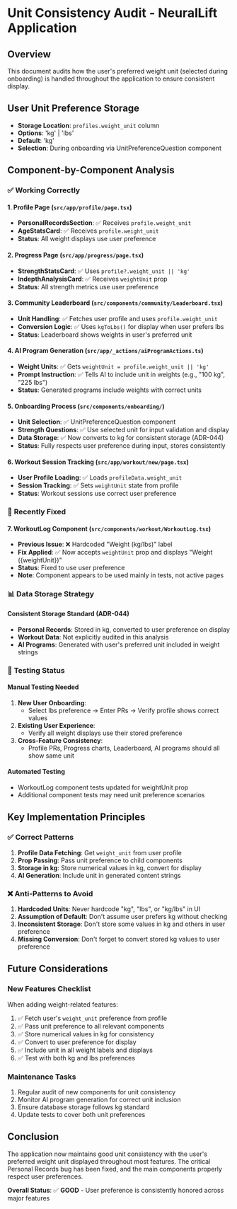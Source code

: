 # Unit Consistency Audit - NeuralLift Application

## Overview
This document audits how the user's preferred weight unit (selected during onboarding) is handled throughout the application to ensure consistent display.

## User Unit Preference Storage
- **Storage Location**: `profiles.weight_unit` column
- **Options**: 'kg' | 'lbs'  
- **Default**: 'kg'
- **Selection**: During onboarding via UnitPreferenceQuestion component

## Component-by-Component Analysis

### ✅ **Working Correctly**

#### 1. **Profile Page** (`src/app/profile/page.tsx`)
- **PersonalRecordsSection**: ✅ Receives `profile.weight_unit` 
- **AgeStatsCard**: ✅ Receives `profile.weight_unit`
- **Status**: All weight displays use user preference

#### 2. **Progress Page** (`src/app/progress/page.tsx`)
- **StrengthStatsCard**: ✅ Uses `profile?.weight_unit || 'kg'`
- **IndepthAnalysisCard**: ✅ Receives `weightUnit` prop
- **Status**: All strength metrics use user preference

#### 3. **Community Leaderboard** (`src/components/community/Leaderboard.tsx`)
- **Unit Handling**: ✅ Fetches user profile and uses `profile.weight_unit`
- **Conversion Logic**: ✅ Uses `kgToLbs()` for display when user prefers lbs
- **Status**: Leaderboard shows weights in user's preferred unit

#### 4. **AI Program Generation** (`src/app/_actions/aiProgramActions.ts`)
- **Weight Units**: ✅ Gets `weightUnit = profile.weight_unit || 'kg'`
- **Prompt Instruction**: ✅ Tells AI to include unit in weights (e.g., "100 kg", "225 lbs")
- **Status**: Generated programs include weights with correct units

#### 5. **Onboarding Process** (`src/components/onboarding/`)
- **Unit Selection**: ✅ UnitPreferenceQuestion component
- **Strength Questions**: ✅ Use selected unit for input validation and display
- **Data Storage**: ✅ Now converts to kg for consistent storage (ADR-044)
- **Status**: Fully respects user preference during input, stores consistently

#### 6. **Workout Session Tracking** (`src/app/workout/new/page.tsx`)
- **User Profile Loading**: ✅ Loads `profileData.weight_unit`
- **Session Tracking**: ✅ Sets `weightUnit` state from profile
- **Status**: Workout sessions use correct user preference

### 🔧 **Recently Fixed**

#### 7. **WorkoutLog Component** (`src/components/workout/WorkoutLog.tsx`)
- **Previous Issue**: ❌ Hardcoded "Weight (kg/lbs)" label
- **Fix Applied**: ✅ Now accepts `weightUnit` prop and displays "Weight ({weightUnit})"
- **Status**: Fixed to use user preference
- **Note**: Component appears to be used mainly in tests, not active pages

### 📊 **Data Storage Strategy**

#### **Consistent Storage Standard** (ADR-044)
- **Personal Records**: Stored in kg, converted to user preference on display
- **Workout Data**: Not explicitly audited in this analysis
- **AI Programs**: Generated with user's preferred unit included in weight strings

### 🧪 **Testing Status**

#### **Manual Testing Needed**
1. **New User Onboarding**: 
   - Select lbs preference → Enter PRs → Verify profile shows correct values
2. **Existing User Experience**:
   - Verify all weight displays use their stored preference
3. **Cross-Feature Consistency**:
   - Profile PRs, Progress charts, Leaderboard, AI programs should all show same unit

#### **Automated Testing**
- WorkoutLog component tests updated for weightUnit prop
- Additional component tests may need unit preference scenarios

## Key Implementation Principles

### ✅ **Correct Patterns**
1. **Profile Data Fetching**: Get `weight_unit` from user profile
2. **Prop Passing**: Pass unit preference to child components
3. **Storage in kg**: Store numerical values in kg, convert for display
4. **AI Generation**: Include unit in generated content strings

### ❌ **Anti-Patterns to Avoid**
1. **Hardcoded Units**: Never hardcode "kg", "lbs", or "kg/lbs" in UI
2. **Assumption of Default**: Don't assume user prefers kg without checking
3. **Inconsistent Storage**: Don't store some values in kg and others in user preference
4. **Missing Conversion**: Don't forget to convert stored kg values to user preference

## Future Considerations

### **New Features Checklist**
When adding weight-related features:
1. ✅ Fetch user's `weight_unit` preference from profile
2. ✅ Pass unit preference to all relevant components
3. ✅ Store numerical values in kg for consistency
4. ✅ Convert to user preference for display
5. ✅ Include unit in all weight labels and displays
6. ✅ Test with both kg and lbs preferences

### **Maintenance Tasks**
1. Regular audit of new components for unit consistency
2. Monitor AI program generation for correct unit inclusion
3. Ensure database storage follows kg standard
4. Update tests to cover both unit preferences

## Conclusion

The application now maintains good unit consistency with the user's preferred weight unit displayed throughout most features. The critical Personal Records bug has been fixed, and the main components properly respect user preferences.

**Overall Status**: ✅ **GOOD** - User preference is consistently honored across major features 